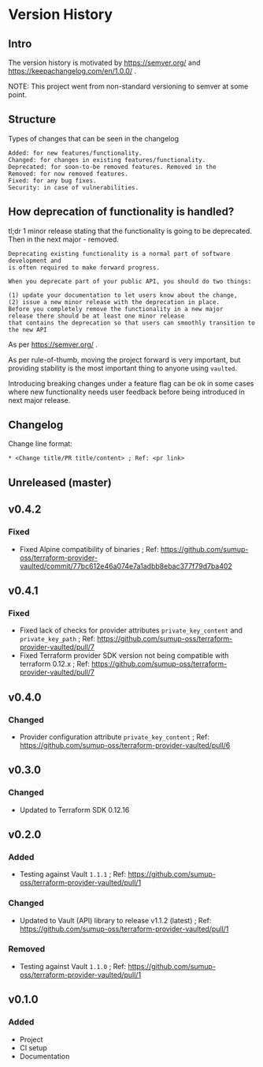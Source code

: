 # Version History

## Intro

The version history is motivated by https://semver.org/ and https://keepachangelog.com/en/1.0.0/ .

NOTE: This project went from non-standard versioning to semver at some point. 

## Structure

Types of changes that can be seen in the changelog

```
Added: for new features/functionality.
Changed: for changes in existing features/functionality.
Deprecated: for soon-to-be removed features. Removed in the 
Removed: for now removed features.
Fixed: for any bug fixes.
Security: in case of vulnerabilities.
```

## How deprecation of functionality is handled?

tl;dr 1 minor release stating that the functionality is going to be deprecated. Then in the next major - removed.

```
Deprecating existing functionality is a normal part of software development and 
is often required to make forward progress. 

When you deprecate part of your public API, you should do two things: 

(1) update your documentation to let users know about the change, 
(2) issue a new minor release with the deprecation in place. 
Before you completely remove the functionality in a new major 
release there should be at least one minor release 
that contains the deprecation so that users can smoothly transition to the new API
```

As per https://semver.org/ .

As per rule-of-thumb, moving the project forward is very important, 
  but providing stability is the most important thing to anyone using `vaulted`.

Introducing breaking changes under a feature flag can be ok in some cases where new functionality needs user feedback before being introduced in next major release.

## Changelog

Change line format:

```
* <Change title/PR title/content> ; Ref: <pr link>
```

## Unreleased (master)

## v0.4.2

### Fixed

* Fixed Alpine compatibility of binaries ; Ref: https://github.com/sumup-oss/terraform-provider-vaulted/commit/77bc612e46a074e7a1adbb8ebac377f79d7ba402

## v0.4.1

### Fixed

* Fixed lack of checks for provider attributes `private_key_content` and `private_key_path` ; Ref: https://github.com/sumup-oss/terraform-provider-vaulted/pull/7
* Fixed Terraform provider SDK version not being compatible with terraform 0.12.x ; Ref: https://github.com/sumup-oss/terraform-provider-vaulted/pull/7

## v0.4.0

### Changed

* Provider configuration attribute `private_key_content` ; Ref: https://github.com/sumup-oss/terraform-provider-vaulted/pull/6

## v0.3.0

### Changed

* Updated to Terraform SDK 0.12.16

## v0.2.0

### Added

* Testing against Vault `1.1.1` ; Ref: https://github.com/sumup-oss/terraform-provider-vaulted/pull/1

### Changed

* Updated to Vault (API) library to release v1.1.2 (latest) ; Ref: https://github.com/sumup-oss/terraform-provider-vaulted/pull/1

### Removed

* Testing against Vault `1.1.0` ; Ref: https://github.com/sumup-oss/terraform-provider-vaulted/pull/1

## v0.1.0

### Added

* Project
* CI setup
* Documentation
